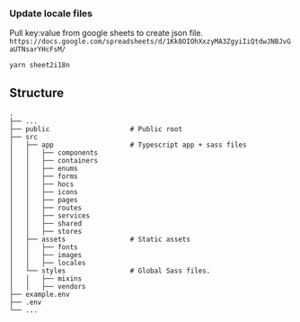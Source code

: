### Update locale files

Pull key:value from google sheets to create json file.
`https://docs.google.com/spreadsheets/d/1Kk8OIOhXxzyMA3ZgyiIiQtdwJNBJvGaUTNsarYHcFsM/`

```
yarn sheet2i18n
```

## Structure

    .
    ├── ...
    ├── public                    # Public root
    ├── src
    │   ├── app                   # Typescript app + sass files
    │   │   ├── components
    │   │   ├── containers
    │   │   ├── enums
    │   │   ├── forms
    │   │   ├── hocs
    │   │   ├── icons
    │   │   ├── pages
    │   │   ├── routes
    │   │   ├── services
    │   │   ├── shared
    │   │   ├── stores
    │   ├── assets                # Static assets
    │   │   ├── fonts
    │   │   ├── images
    │   │   ├── locales
    │   └── styles                # Global Sass files.
    │   │   ├── mixins
    │   │   ├── vendors
    ├── example.env
    ├── .env
    └── ...
